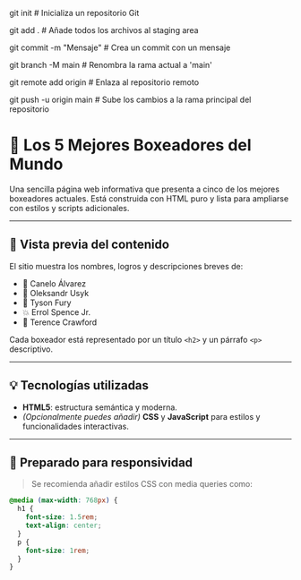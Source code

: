 git init                 # Inicializa un repositorio Git

git add .                # Añade todos los archivos al staging area

git commit -m "Mensaje"  # Crea un commit con un mensaje

git branch -M main       # Renombra la rama actual a 'main'

git remote add origin <url>  # Enlaza al repositorio remoto

git push -u origin main  # Sube los cambios a la rama principal del repositorio



# 🥊 Los 5 Mejores Boxeadores del Mundo

Una sencilla página web informativa que presenta a cinco de los mejores boxeadores actuales. Está construida con HTML puro y lista para ampliarse con estilos y scripts adicionales.

---

## 📸 Vista previa del contenido

El sitio muestra los nombres, logros y descripciones breves de:

- 🥇 Canelo Álvarez  
- 🥈 Oleksandr Usyk  
- 🥉 Tyson Fury  
- 💥 Errol Spence Jr.  
- 🧠 Terence Crawford  

Cada boxeador está representado por un título `<h2>` y un párrafo `<p>` descriptivo.

---

## 💡 Tecnologías utilizadas

- **HTML5**: estructura semántica y moderna.
- *(Opcionalmente puedes añadir)* **CSS** y **JavaScript** para estilos y funcionalidades interactivas.

---

## 📱 Preparado para responsividad

> Se recomienda añadir estilos CSS con media queries como:
```css
@media (max-width: 768px) {
  h1 {
    font-size: 1.5rem;
    text-align: center;
  }
  p {
    font-size: 1rem;
  }
}

